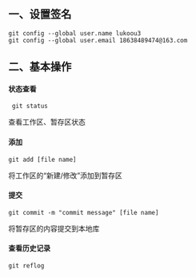 ## 一、设置签名
    git config --global user.name lukoou3
    git config --global user.email 18638489474@163.com

## 二、基本操作

#### 状态查看
     git status
查看工作区、暂存区状态

#### 添加
    git add [file name]
将工作区的“新建/修改”添加到暂存区

#### 提交
    git commit -m "commit message" [file name]
将暂存区的内容提交到本地库

#### 查看历史记录
    git reflog
